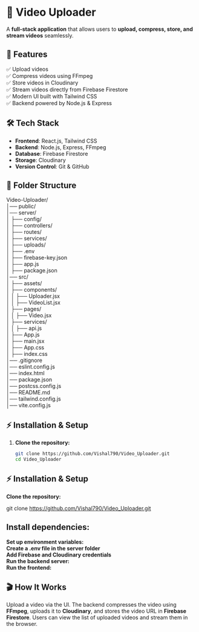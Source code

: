 # 🎥 Video Uploader

A **full-stack application** that allows users to **upload, compress, store, and stream videos** seamlessly.

## 🚀 Features

✅ Upload videos  
✅ Compress videos using FFmpeg  
✅ Store videos in Cloudinary  
✅ Stream videos directly from Firebase Firestore  
✅ Modern UI built with Tailwind CSS  
✅ Backend powered by Node.js & Express  

## 🛠 Tech Stack

- **Frontend**: React.js, Tailwind CSS  
- **Backend**: Node.js, Express, FFmpeg  
- **Database**: Firebase Firestore  
- **Storage**: Cloudinary  
- **Version Control**: Git & GitHub  

## 📂 Folder Structure

Video-Uploader/  
│── public/  
│── server/  
│   ├── config/  
│   ├── controllers/  
│   ├── routes/  
│   ├── services/  
│   ├── uploads/  
│   ├── .env  
│   ├── firebase-key.json  
│   ├── app.js  
│   ├── package.json  
│── src/  
│   ├── assets/  
│   ├── components/  
│   │   ├── Uploader.jsx  
│   │   ├── VideoList.jsx  
│   ├── pages/  
│   │   ├── Video.jsx  
│   ├── services/  
│   │   ├── api.js  
│   ├── App.js  
│   ├── main.jsx  
│   ├── App.css  
│   ├── index.css  
│── .gitignore  
│── eslint.config.js  
│── index.html  
│── package.json  
│── postcss.config.js  
│── README.md  
│── tailwind.config.js  
│── vite.config.js  



## ⚡ Installation & Setup

1. **Clone the repository:**
   ```sh
   git clone https://github.com/Vishal790/Video_Uploader.git
   cd Video_Uploader

   
## ⚡ Installation & Setup

 **Clone the repository:**

   git clone https://github.com/Vishal790/Video_Uploader.git
 
## **Install dependencies:**
**Set up environment variables:**  
**Create a .env file in the server folder**  
**Add Firebase and Cloudinary credentials**  
**Run the backend server:**  
**Run the frontend:**  




## 🎬 How It Works  
Upload a video via the UI. The backend compresses the video using **FFmpeg**, uploads it to **Cloudinary**, and stores the video URL in **Firebase Firestore**. Users can view the list of uploaded videos and stream them in the browser.  



